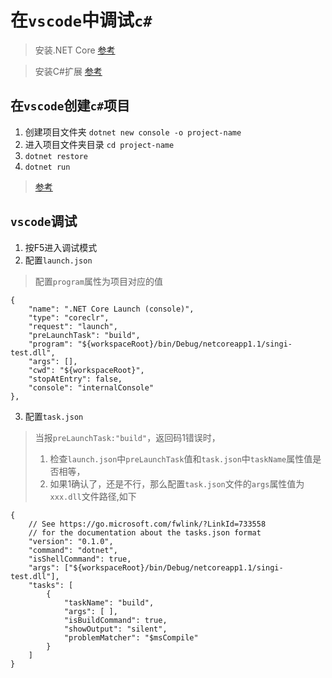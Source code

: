 # 在`vscode`中调试`c#`

> 安装.NET Core [参考](https://www.microsoft.com/net/download/core)

> 安装C#扩展 [参考](https://github.com/OmniSharp/omnisharp-vscode/blob/master/debugger.md)

##  在`vscode`创建`c#`项目 
1. 创建项目文件夹 `dotnet new console -o project-name`
2. 进入项目文件夹目录 `cd project-name`
3. `dotnet restore`
4. `dotnet run`
 
>[参考](https://www.microsoft.com/net/core#windowscmd)

## `vscode`调试
1. 按F5进入调试模式
2. 配置`launch.json`
> 配置`program`属性为项目对应的值
```
{
    "name": ".NET Core Launch (console)",
    "type": "coreclr",
    "request": "launch",
    "preLaunchTask": "build",
    "program": "${workspaceRoot}/bin/Debug/netcoreapp1.1/singi-test.dll",
    "args": [],
    "cwd": "${workspaceRoot}",
    "stopAtEntry": false,
    "console": "internalConsole"
},
```
3. 配置`task.json`
> 当报`preLaunchTask:"build"`，返回码1错误时，
> 1. 检查`launch.json`中`preLaunchTask`值和`task.json`中`taskName`属性值是否相等，
> 2. 如果1确认了，还是不行，那么配置`task.json`文件的`args`属性值为`xxx.dll`文件路径,如下
```
{
    // See https://go.microsoft.com/fwlink/?LinkId=733558
    // for the documentation about the tasks.json format
    "version": "0.1.0",
    "command": "dotnet",
    "isShellCommand": true,
    "args": ["${workspaceRoot}/bin/Debug/netcoreapp1.1/singi-test.dll"],
    "tasks": [
        {
            "taskName": "build",
            "args": [ ],
            "isBuildCommand": true,
            "showOutput": "silent",
            "problemMatcher": "$msCompile"
        }
    ]
}
```